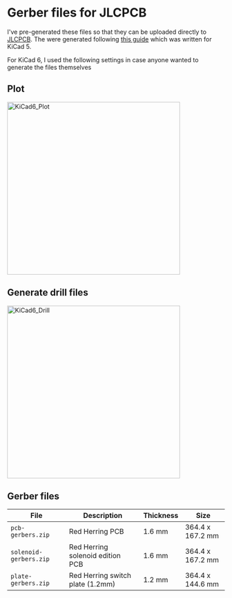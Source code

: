 # Gerber files for JLCPCB

I've pre-generated these files so that they can be uploaded directly to [JLCPCB](https://jlcpcb.com).  The were generated following [this guide](https://support.jlcpcb.com/article/149-how-to-generate-gerber-and-drill-files-in-kicad) which was written for KiCad 5.

For KiCad 6, I used the following settings in case anyone wanted to generate the files themselves

## Plot
<img width="400" alt="KiCad6_Plot" src="https://user-images.githubusercontent.com/800930/160165039-224cf822-faa5-46a0-ac04-ec833bd2327c.png">

## Generate drill files
<img width="400" alt="KiCad6_Drill" src="https://user-images.githubusercontent.com/800930/160165116-90bfb000-fe85-4636-aafe-0d3caa876871.png">

## Gerber files

| File | Description | Thickness | Size
| ---- | ----------- | --------- | ----
| `pcb-gerbers.zip`  | Red Herring PCB | 1.6 mm | 364.4 x 167.2 mm
| `solenoid-gerbers.zip` | Red Herring solenoid edition PCB | 1.6 mm | 364.4 x 167.2 mm
| `plate-gerbers.zip` | Red Herring switch plate (1.2mm) | 1.2 mm | 364.4 x 144.6 mm
